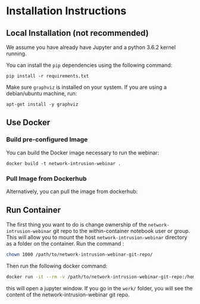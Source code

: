 # Installation Instructions 

## Local Installation (not recommended) 

We assume you have already have Jupyter and a python 3.6.2 kernel running. 

You can install the `pip` dependencies using the following command:

```
pip install -r requirements.txt
```

Make sure `graphviz` is installed on your system. If you are using a debian/ubuntu
machine, run:

```
apt-get install -y graphviz
```

## Use Docker 

### Build pre-configured Image 

You can build the Docker image necessary to run the webinar: 

```
docker build -t network-intrusion-webinar . 
```

### Pull Image from Dockerhub

Alternatively, you can pull the image from dockerhub: 


## Run Container 

The first thing you want to do is change ownership of the `network-intrusion-webinar` git repo to the 
within-container notebook user or group. This will allow you to mount the host `network-intrusion-webinar` 
directory as a folder on the container. Run the command : 

```bash 
chown 1000 /path/to/network-intrusion-webinar-git-repo/
``` 

Then run the following docker command: 

```bash
docker run -it --rm -v /path/to/network-intrusion-webinar-git-repo:/home/joyvan/work -p 8888:8888 network-intrusion-webinar:latest
```

this will open a jupyter window. If you go in the `work/` folder, you will see the content of the 
network-intrusion-webinar git repo. 

